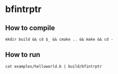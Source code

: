 bfintrptr
=========
How to compile
--------------
    mkdir build && cd $_ && cmake .. && make && cd -

How to run
----------
    cat examples/helloworld.b | build/bfintrptr
